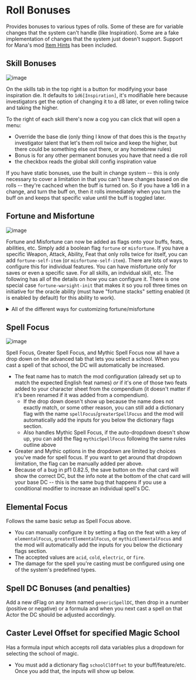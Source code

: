 # Roll Bonuses

Provides bonuses to various types of rolls. Some of these are for variable changes that the system can't handle (like Inspiration). Some are a fake implementation of changes that the system just doesn't support. Support for Mana's mod [Item Hints](https://gitlab.com/koboldworks/pf1/item-hints) has been included.

## Skill Bonuses
![image](https://user-images.githubusercontent.com/3664822/183241183-9f899996-6f2a-455a-a711-054039365d31.png)

On the skills tab in the top right is a button for modifying your base inspiration die. It defaults to `1d6[Inspiration]`, it's modifiable here because investigators get the option of changing it to a d8 later, or even rolling twice and taking the higher.

To the right of each skill there's now a cog you can click that will open a menu:

- Override the base die (only thing I know of that does this is the `Empathy` investigator talent that let's them roll twice and keep the higher, but there could be something else out there, or any homebrew rules)
- Bonus is for any other permanent bonuses you have that need a die roll
- the checkbox reads the global skill config inspiration value

If you have static bonuses, use the built in change system -- this is only necessary to cover a limitation in that you can't have changes based on die rolls -- they're cachced when the buff is turned on. So if you have a 1d6 in a change, and turn the buff on, then it rolls immediately when you turn the buff on and keeps that specific value until the buff is toggled later.

## Fortune and Misfortune
![image](https://github.com/dmrickey/ckl-foundry-modules/assets/3664822/66d2135b-27e4-44de-8098-f6a5ed4572df)

Fortune and Misfortune can now be added as flags onto your buffs, feats, abilities, etc. Simply add a boolean flag `fortune` or `misfortune`. If you have a specific Weapon, Attack, Ability, Feat that only rolls twice for itself, you can add `fortune-self-item` (or `misfortune-self-item`).  There are lots of ways to configure this for individual features. You can have misfortune only for saves or even a specific save. For all skills, an indvidual skill, etc. The following has all of the details on how you can configure it. There is one special case `fortune-warsight-init` that makes it so you roll three times on initiative for the oracle ability (must have "fortune stacks" setting enabled (it is enabled by default) for this ability to work).

<details>
  <summary>All of the different ways for customizing fortune/misfortune</summary>

    For brevity, I'll only list `fortune-`, but everything also applies to `misfortune-`.

    ### Everything
    - `fortune`

    ### Only for the Item that has the flag
    - `fortune-self-item`

    ### Ability Checks
    - `fortune-ability`
      - You can fortune a specific ability by appending its 3-letter abbreviation `fortune_ability_xxx`
      - e.g. `fortune-ability_str`

    ### Attacks
    - `fortune-attack`
      - `fortune-attack_melee` 
      - `fortune-attack_ranged`
    Attack also counts towards CMB checks. But melee/ranged do not, because I have no way of knowing if you're attempting a standard melee CMB check, or one of the few ranged CMB options

    ### Base Attack Bonus
    - `fortune-bab`

    ### Caster Level Checks
    - `fortune-cl`
      - `fortune-cl_primary`
      - `fortune-cl_secondary`
      - `fortune-cl_tertiary`
      - `fortune-cl_spelllike
      - can also use the class configured for the spell book e.g. `fortune-cl_druid`

    ### Concentration Checks
    - `fortune-concentration`
      - `fortune-concentration_primary`
      - `fortune-concentration_secondary`
      - `fortune-concentration_tertiary`
      - `fortune-concentration_spelllike
      - can also use the class configured for the spell book e.g. `fortune-concentration_druid`

    ### Initiative Checks
    - `fortune-init`
    - `fortune-warsight-init`
      - special oracle ability that allows choosing one of the three dice (I will not let you choose a lower dice, I pick the highest, you can delay if you want)
      - must have the setting "fortune stacks" enabled

    ### Saving Throws
    - `fortune-save`
      - `fortune-save_fort`
      - `fortune-save_ref`
      - `fortune-save_will`

    ### Skill Checks
    - `fortune-skill`
      - You can fortune a specific ability by appending its 3-letter abbreviation `fortune_skill_xxx`
        - e.g. `fortune-skill_ken`
      - It will work with perform/craft/profession subskills
        - e.g. `fortune-skill_crf.subSkills.crf1
      - It will work with custom skills
        - e.g. `fortune-skill_theIdYouPutInTheInput
        - e.g. `fortune-skill_newSkill2

</details>

## Spell Focus
![image](https://user-images.githubusercontent.com/3664822/216522228-0968c234-3b89-47c0-b0e9-addf9accad34.png)

Spell Focus, Greater Spell Focus, and Mythic Spell Focus now all have a drop down on the advanced tab that lets you select a school. When you cast a spell of that school, the DC will automatically be increased.
- The feat name has to match the mod configuration (already set up to match the expected English feat names) _*or*_ if it's one of those two feats added to your character sheet from the compendium (it doesn't matter if it's been renamed if it was added from a compendium).
  - If the drop down doesn't show up because the name does not exactly match, or some other reason, you can still add a dictionary flag with the name `spellFocus`/`greaterSpellFocus` and the mod will automatically add the inputs for you below the dictionary flags section.
  - Also handles Mythic Spell Focus, if the auto-dropdown doesn't show up, you can add the flag `mythicSpellFocus` following the same rules outline above
- Greater and Mythic options in the dropdown are limited by choices you've made for spell focus. If you want to get around that dropdown limitation, the flag can be manually added per above.
- Because of a bug in pf1 0.82.5, the save button on the chat card will show the correct DC, but the info note at the bottom of the chat card will your base DC -- this is the same bug that happens if you use a conditional modifier to increase an individual spell's DC.

## Elemental Focus
Follows the same basic setup as Spell Focus above.
- You can manually configure it by setting a flag on the feat with a key of `elementalFocus`, `greaterElementalFocus`, or `mythicElementalFocus` and the mod will automatically add the inputs for you below the dictionary flags section.
- The accepted values are `acid`, `cold`, `electric`, or `fire`.
- The damage for the spell you're casting must be configured using one of the system's predefined types.

## Spell DC Bonuses (and penalties)
Add a new dFlag on any item named `genericSpellDC`, then drop in a number (positive or negative) or a formula and when you next cast a spell on that Actor the DC should be adjusted accordingly.

##  Caster Level Offset for specified Magic School
Has a formula input which accepts roll data variables plus a dropdown for selecting the school of magic.
- You must add a dictionary flag `schoolClOffset` to your buff/feature/etc. Once you add that, the inputs will show up below.

